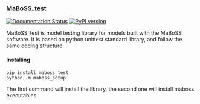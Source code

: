 ### MaBoSS_test

[![Documentation Status](https://readthedocs.org/projects/maboss-test/badge/?version=latest)](https://maboss-test.readthedocs.io/en/latest/?badge=latest) [![PyPI version](https://badge.fury.io/py/maboss-test.svg)](https://badge.fury.io/py/maboss-test)

MaBoSS_test is model testing library for models built with the MaBoSS software. It is based on python unittest standard library, and follow the same coding structure. 


#### Installing

```
pip install maboss_test
python -m maboss_setup 
```

The first command will install the library, the second one will install maboss executables

